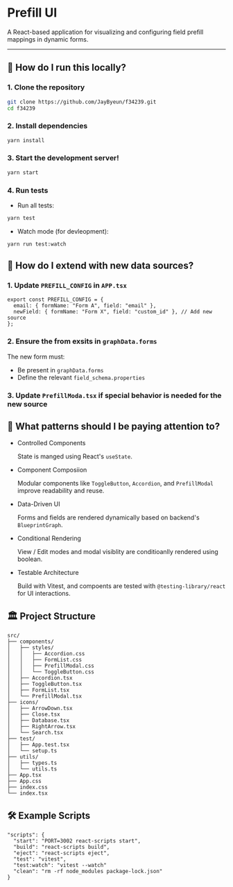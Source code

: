 # Prefill UI

A React-based application for visualizing and configuring field prefill mappings in dynamic forms.

---

## 🚀 How do I run this locally?

### 1. Clone the repository

```bash
git clone https://github.com/JayByeun/f34239.git
cd f34239
```

### 2. Install dependencies

```bash
yarn install
```

### 3. Start the development server!

```bash
yarn start
```

### 4. Run tests

-   Run all tests:

```bash
yarn test
```

-   Watch mode (for devleopment):

```bash
yarn run test:watch
```

## 🧩 How do I extend with new data sources?

### 1. Update `PREFILL_CONFIG` in `APP.tsx`

```
export const PREFILL_CONFIG = {
  email: { formName: "Form A", field: "email" },
  newField: { formName: "Form X", field: "custom_id" }, // Add new source
};
```

### 2. Ensure the from exsits in `graphData.forms`

The new form must:

-   Be present in `graphData.forms`
-   Define the relevant `field_schema.properties`

### 3. Update `PrefillModa.tsx` if special behavior is needed for the new source

## 🧠 What patterns should I be paying attention to?

-   Controlled Components

    State is manged using React's `useState`.

-   Component Composiion

    Modular components like `ToggleButton`, `Accordion`, and `PrefillModal` improve readability and reuse.

-   Data-Driven UI

    Forms and fields are rendered dynamically based on backend's `BlueprintGraph`.

-   Conditional Rendering

    View / Edit modes and modal visiblity are conditioanlly rendered using boolean.

-   Testable Architecture

    Build with Vitest, and compoents are tested with `@testing-library/react` for UI interactions.

## 🏛️ Project Structure

```
src/
├── components/
│   ├── styles/
│   │   ├── Accordion.css
│   │   ├── FormList.css
│   │   ├── PrefillModal.css
│   │   └── ToggleButton.css
│   ├── Accordion.tsx
│   ├── ToggleButton.tsx
│   ├── FormList.tsx
│   └── PrefillModal.tsx
├── icons/
│   ├── ArrowDown.tsx
│   ├── Close.tsx
│   ├── Database.tsx
│   ├── RightArrow.tsx
│   └── Search.tsx
├── test/
│   ├── App.test.tsx
│   └── setup.ts
├── utils/
│   ├── types.ts
│   └── utils.ts
├── App.tsx
├── App.css
├── index.css
└── index.tsx
```

## 🛠️ Example Scripts

```
"scripts": {
  "start": "PORT=3002 react-scripts start",
  "build": "react-scripts build",
  "eject": "react-scripts eject",
  "test": "vitest",
  "test:watch": "vitest --watch"
  "clean": "rm -rf node_modules package-lock.json"
}
```
